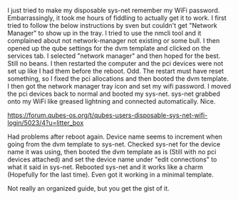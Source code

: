 I just tried to make my disposable sys-net remember my WiFi password. Embarrassingly, it took me hours of fiddling to actually get it to work. I first tried to follow the below instructions by sven but couldn't get "Network Manager" to show up in the tray. I tried to use the nmcli tool and it complained about not network-manager not existing or some bull. I then opened up the qube settings for the dvm template and clicked on the services tab. I selected "network manager" and then hoped for the best. Still no beans. I then restarted the computer and the pci devices were not set up like I had them before the reboot. Odd. The restart must have reset something, so I fixed the pci allocations and then booted the dvm template. I then got the network manager tray icon and set my wifi password. I moved the pci devices back to normal and booted my sys-net. sys-net grabbed onto my WiFi like greased lightning and connected automatically. Nice.

https://forum.qubes-os.org/t/qubes-users-disposable-sys-net-wifi-login/5023/4?u=litter_box

Had problems after reboot again. Device name seems to increment when going from the dvm template to sys-net. Checked sys-net for the device name it was using, then booted the dvm template as is (Still with no pci devices attached) and set the device name under "edit connections" to what it said in sys-net. Rebooted sys-net and it works like a charm (Hopefully for the last time). Even got it working in a minimal template.

Not really an organized guide, but you get the gist of it.